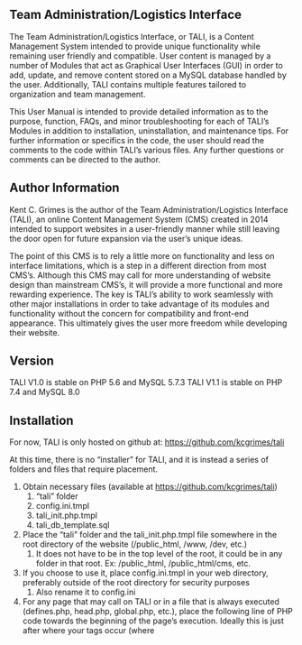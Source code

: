 ## Team Administration/Logistics Interface

The Team Administration/Logistics Interface, or TALI, is a Content Management System intended to provide unique functionality while remaining user friendly and compatible. User content is managed by a number of Modules that act as Graphical User Interfaces (GUI) in order to add, update, and remove content stored on a MySQL database handled by the user. Additionally, TALI contains multiple features tailored to organization and team management.

This User Manual is intended to provide detailed information as to the purpose, function, FAQs, and minor troubleshooting for each of TALI’s Modules in addition to installation, uninstallation, and maintenance tips. For further information or specifics in the code, the user should read the comments to the code within TALI’s various files. Any further questions or comments can be directed to the author. 

## Author Information

Kent C. Grimes is the author of the Team Administration/Logistics Interface (TALI), an online Content Management System (CMS) created in 2014 intended to support websites in a user-friendly manner while still leaving the door open for future expansion via the user’s unique ideas. 

The point of this CMS is to rely a little more on functionality and less on interface limitations, which is a step in a different direction from most CMS’s. Although this CMS may call for more understanding of website design than mainstream CMS’s, it will provide a more functional and more rewarding experience. The key is TALI’s ability to work seamlessly with other major installations in order to take advantage of its modules and functionality without the concern for compatibility and front-end appearance. This ultimately gives the user more freedom while developing their website.

## Version

TALI V1.0 is stable on PHP 5.6 and MySQL 5.7.3
TALI V1.1 is stable on PHP 7.4 and MySQL 8.0

## Installation

For now, TALI is only hosted on github at: https://github.com/kcgrimes/tali  

At this time, there is no “installer” for TALI, and it is instead a series of folders and files that require placement. 

1. Obtain necessary files (available at https://github.com/kcgrimes/tali)
	1. “tali” folder
	1. config.ini.tmpl
	1. tali_init.php.tmpl
	1. tali_db_template.sql
2. Place the “tali” folder and the tali_init.php.tmpl file somewhere in the root directory of the website (/public_html, /www, /dev, etc.)
	1. It does not have to be in the top level of the root, it could be in any folder in that root. Ex: /public_html, /public_html/cms, etc.
3. If you choose to use it, place config.ini.tmpl in your web directory, preferably outside of the root directory for security purposes
	1. Also rename it to config.ini
4. For any page that may call on TALI or in a file that is always executed (defines.php, head.php, global.php, etc.), place the following line of PHP code towards the beginning of the page’s execution. Ideally this is just after where your <head> tags occur (where <title> and <meta> are defined, shortly after session_start(), etc.)

```
//Initialize Team Administration/Logistics Interface (TALI)
require "tali_init.php";
```
	
Note: If the tali_init.php file is anywhere but the root directory (or whatever level <head> is in) you will need to adjust the path above accordingly, along with make adjustments as directed in tali_init.php.

5. Using phpMyAdmin or similar MySQL Database GUI, import the TALI .sql file to the desired database so that the TALI tables will populate
6. Rename tali_init.php.tmpl to tali_init.php
7. Edit tali_init.php to tailor TALI to your website’s configuration
	1. This file contains all of the various definitions, and small explanations for each one. Read carefully!
8.	At this time, the user should not notice any changes to their website unless there are conflicting CSS definitions. 
9.	The user should however be able to access the “admin panel” TALI GUI at /tali/index.php (Ex. https://www.domain.com/tali/index.php) and begin utilizing the modules!
	1. The initial access login is temporary and should be changed to a permanent, unique login ASAP:
		1. Username: admin
		1. Password: password
	1. Although it is possible to set a hyperlink somewhere on the user’s website to access TALI, for security reasons it is suggested to instead setup a reasonably remembered redirect, such as /admin, pointing to /tali/index.php. This is done via the .htaccess file in the website’s root directory, or through a GUI such as cPanel, if made available by the website host. 
	1. If a user is attempting to access TALI with a defined temporary password, they will be redirected to the Account page to set their own unique password. 

## Documentation

A Word document is included with TALI. This User Manual is intended to provide detailed information as to the purpose, function, FAQs, and minor troubleshooting for each of TALI’s Modules in addition to installation, uninstallation, and maintenance tips. For further information or specifics in the code, the user should read the comments to the code within TALI’s various files. Any further questions or comments can be directed to the author. 

## Tests

TALI is designed to exit upon critical failure and it will attempt to announce the problem in plain text. These types of failures are intended for development, and should never be encountered down the road if they were not encountered at launch, save for software updates. Upon setup or completion of modifications, it is recommended that the user, before launch, access at minimum the following pages:
* Home Page
* Some other front-end page that calls TALI
* Front-end page that uses a heavy TALI module (Roster, News, etc.)
* Back-end TALI Index
* Back-end page for any TALI module

## Contributors

Contributions are welcomed and encouraged. Please follow the below guidelines:
* Use the Pull Request feature
* Document any additional work
* Provide reasonable commit history comments
* Test all modifications locally and online

## License

MIT License

Copyright (c) 2014-2024 Kent C. Grimes. All Rights Reserved.

Permission is hereby granted, free of charge, to any person obtaining a copy of this software and associated documentation files (the "Software"), to deal in the Software without restriction, including without limitation the rights to use, copy, modify, merge, publish, distribute, sublicense, and/or sell copies of the Software, and to permit persons to whom the Software is furnished to do so, subject to the following conditions:

The above copyright notice and this permission notice shall be included in all copies or substantial portions of the Software.

THE SOFTWARE IS PROVIDED "AS IS", WITHOUT WARRANTY OF ANY KIND, EXPRESS OR IMPLIED, INCLUDING BUT NOT LIMITED TO THE WARRANTIES OF MERCHANTABILITY, FITNESS FOR A PARTICULAR PURPOSE AND NONINFRINGEMENT. IN NO EVENT SHALL THE AUTHORS OR COPYRIGHT HOLDERS BE LIABLE FOR ANY CLAIM, DAMAGES OR OTHER LIABILITY, WHETHER IN AN ACTION OF CONTRACT, TORT OR OTHERWISE, ARISING FROM, OUT OF OR IN CONNECTION WITH THE SOFTWARE OR THE USE OR OTHER DEALINGS IN THE SOFTWARE.
